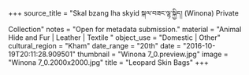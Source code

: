 +++
source_title = "Skal bzang lha skyid སྐལ་བཟང་ལྷ་སྐྱིད། (Winona) Private Collection"
notes = "Open for metadata submission."
material = "Animal Hide and Fur | Leather | Textile "
object_use = "Domestic | Other"
cultural_region = "Kham"
date_range = "20th"
date = "2016-10-19T20:11:28.909501"
thumbnail = "Winona 7_0.preview.jpg"
image = "Winona 7_0.2000x2000.jpg"
title = "Leopard Skin Bags"
+++
